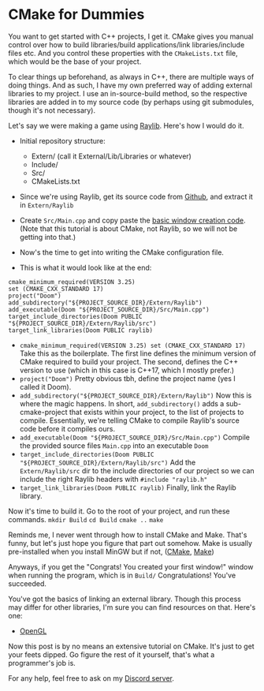 # CMake for Dummies
You want to get started with C++ projects, I get it.
CMake gives you manual control over how to build libraries/build applications/link libraries/include files etc. And you control these properties with the `CMakeLists.txt` file, which would be the base of your project.

To clear things up beforehand, as always in C++, there are multiple ways of doing things. And as such, I have my own preferred way of adding external libraries to my project. I use an in-source-build method, so the respective libraries are added in to my source code (by perhaps using git submodules, though it's not necessary).

Let's say we were making a game using [Raylib](https://raylib.com/). Here's how I would do it.

- Initial repository structure:
    - Extern/ (call it External/Lib/Libraries or whatever)
    - Include/ 
    - Src/
    - CMakeLists.txt

- Since we're using Raylib, get its source code from [Github](https://github.com/raysan5/raylib/releases), and extract it in `Extern/Raylib`
- Create `Src/Main.cpp` and copy paste the [basic window creation code](https://www.raylib.com/examples/core/loader.html?name=core_basic_window). (Note that this tutorial is about CMake, not Raylib, so we will not be getting into that.)
- Now's the time to get into writing the CMake configuration file.
- This is what it would look like at the end:
```
cmake_minimum_required(VERSION 3.25)
set (CMAKE_CXX_STANDARD 17)
project("Doom")
add_subdirectory("${PROJECT_SOURCE_DIR}/Extern/Raylib")
add_executable(Doom "${PROJECT_SOURCE_DIR}/Src/Main.cpp")
target_include_directories(Doom PUBLIC "${PROJECT_SOURCE_DIR}/Extern/Raylib/src")
target_link_libraries(Doom PUBLIC raylib)
```
- `cmake_minimum_required(VERSION 3.25)
set (CMAKE_CXX_STANDARD 17)`
	Take this as the boilerplate. The first line defines the minimum version of CMake required to build your project. The second, defines the C++ version to use (which in this case is C++17, which I mostly prefer.)
- `project("Doom")`
	Pretty obvious tbh, define the project name (yes I called it Doom).
- `add_subdirectory("${PROJECT_SOURCE_DIR}/Extern/Raylib")`
	Now this is where the magic happens.
	In short, `add_subdirectory()` adds a sub-cmake-project that exists within your project, to the list of projects to compile. Essentially, we're telling CMake to compile Raylib's source code before it compiles ours.
- `add_executable(Doom "${PROJECT_SOURCE_DIR}/Src/Main.cpp")`
	Compile the provided source files `Main.cpp` into an executable `Doom`
- `target_include_directories(Doom PUBLIC "${PROJECT_SOURCE_DIR}/Extern/Raylib/src")`
	Add the `Extern/Raylib/src` dir to the include directories of our project so we can include the right Raylib headers with `#include "raylib.h"`
- `target_link_libraries(Doom PUBLIC raylib)`
	Finally, link the Raylib library.

Now it's time to build it.
Go to the root of your project, and run these commands.
`mkdir Build`
`cd Build`
`cmake ..`
`make`

Reminds me, I never went through how to install CMake and Make. That's funny, but let's just hope you figure that part out somehow. Make is usually pre-installed when you install MinGW but if not, ([CMake](https://cmake.org/install/), [Make](https://stackoverflow.com/a/54086635))

Anyways, if you get the "Congrats! You created your first window!" window when running the program, which is in `Build/` Congratulations! You've succeeded.

You've got the basics of linking an external library. Though this process may differ for other libraries, I'm sure you can find resources on that.
Here's one:
- [OpenGL](https://stackoverflow.com/a/9469349)

Now this post is by no means an extensive tutorial on CMake. It's just to get your feets dipped. Go figure the rest of it yourself, that's what a programmer's job is.

For any help, feel free to ask on my [Discord server](https://dsc.gg/ducktape).